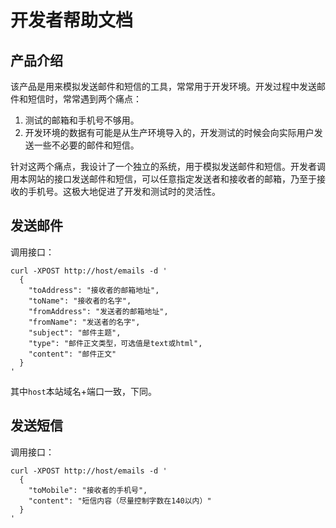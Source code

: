 # 开发者帮助文档

## 产品介绍

该产品是用来模拟发送邮件和短信的工具，常常用于开发环境。开发过程中发送邮件和短信时，常常遇到两个痛点：

1. 测试的邮箱和手机号不够用。
2. 开发环境的数据有可能是从生产环境导入的，开发测试的时候会向实际用户发送一些不必要的邮件和短信。

针对这两个痛点，我设计了一个独立的系统，用于模拟发送邮件和短信。开发者调用本网站的接口发送邮件和短信，可以任意指定发送者和接收者的邮箱，乃至于接收的手机号。这极大地促进了开发和测试时的灵活性。

## 发送邮件

调用接口：

    curl -XPOST http://host/emails -d '
      {
        "toAddress": "接收者的邮箱地址",
        "toName": "接收者的名字",
        "fromAddress": "发送者的邮箱地址",
        "fromName": "发送者的名字",
        "subject": "邮件主题",
        "type": "邮件正文类型，可选值是text或html",
        "content": "邮件正文"
      }
    '

其中`host`本站域名+端口一致，下同。

## 发送短信

调用接口：

    curl -XPOST http://host/emails -d '
      {
        "toMobile": "接收者的手机号",
        "content": "短信内容（尽量控制字数在140以内）"
      }
    '

